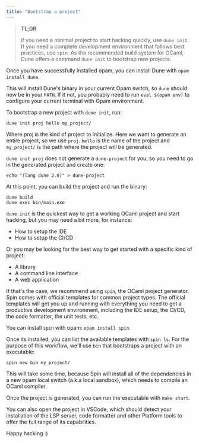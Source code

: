 ```yaml
---
title: "Bootstrap a project"
---
```


> **TL;DR**
> 
> if you need a minimal project to start hacking quickly, use `dune init`. If you need a complete development environment that follows best practices, use `spin`.
As the recommended build system for OCaml, Dune offers a command `dune init` to bootstrap new projects.

Once you have successfully installed opam, you can install Dune with `opam install dune`.

This will install Dune's binary in your current Opam switch, so `dune` should now be in your `PATH`. If it not, you probably need to run `eval $(opam env)` to configure your current terminal with Opam environment.

To bootstrap a new project with `dune init`, run:

```
dune init proj hello my_project/
```

Where proj is the kind of project to initialize. Here we want to generate an entire project, so we use `proj`. `hello` is the name of the project and `my_project/` is the path where the project will be generated.

`dune init proj` does not generate a `dune-project` for you, so you need to go in the generated project and create one:

```
echo "(lang dune 2.0)" > dune-project
```

At this point, you can build the project and run the binary:

```
dune build
dune exec bin/main.exe
```

`dune init` is the quickest way to get a working OCaml project and start hacking, but you may need a bit more, for instance:

- How to setup the IDE
- How to setup the CI/CD

Or you may be looking for the best way to get started with a specific kind of project:

- A library
- A command line interface
- A web application

If that's the case, we recommend using `spin`, the OCaml project generator. Spin comes with official templates for common project types. The official templates will get you up and running with everything you need to get a productive development environment, including the IDE setup, the CI/CD, the code formatter, the unit tests, etc.

You can install `spin` with opam: `opam install spin`.

Once its installed, you can list the available templates with `spin ls`. For the purpose of this workflow, we'll use `bin` that bootstraps a project with an executable:

```
spin new bin my_project/
```

This will take some time, because Spin will install all of the dependencies in a new opam local switch (a.k.a local sandbox), which needs to compile an OCaml compiler.

Once the project is generated, you can run the executable with `make start`.

You can also open the project in VSCode, which should detect your installation of the LSP server, code formatter and other Platform tools to offer the full range of its capabilities.

Happy hacking :)

